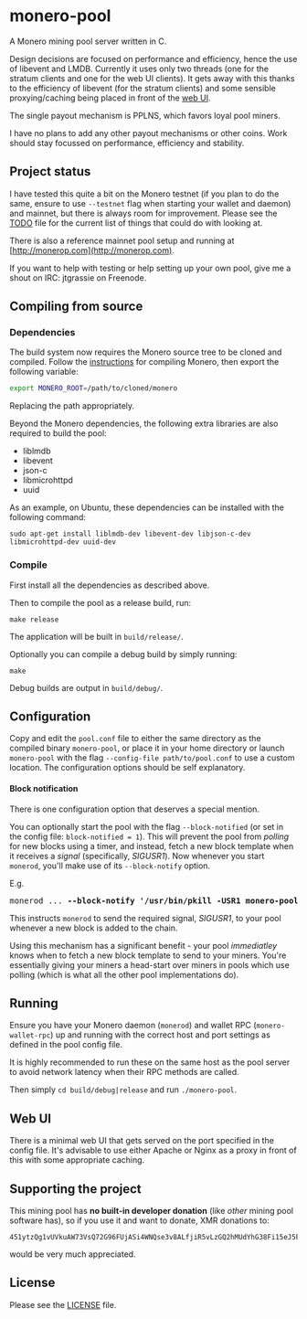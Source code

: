# monero-pool

A Monero mining pool server written in C.

Design decisions are focused on performance and efficiency, hence the use of
libevent and LMDB.  Currently it uses only two threads (one for the stratum
clients and one for the web UI clients). It gets away with this thanks to the
efficiency of libevent (for the stratum clients) and some sensible
proxying/caching being placed in front of the [web UI](#web-ui).

The single payout mechanism is PPLNS, which favors loyal pool miners.

I have no plans to add any other payout mechanisms or other coins. Work should
stay focussed on performance, efficiency and stability.

## Project status

I have tested this quite a bit on the Monero testnet (if you plan
to do the same, ensure to use `--testnet` flag when starting your wallet and
daemon) and mainnet, but there is always room for improvement. Please see the
[TODO](./TODO) file for the current list of things that could do with looking
at.

There is also a reference mainnet pool setup and running at
[http://monerop.com](http://monerop.com).

If you want to help with testing or help setting up your own pool, give me a
shout on IRC: jtgrassie on Freenode.

## Compiling from source

### Dependencies

The build system now requires the Monero source tree to be cloned and compiled.
Follow the
[instructions](https://github.com/monero-project/monero#compiling-monero-from-source)
for compiling Monero, then export the following variable:

```bash
export MONERO_ROOT=/path/to/cloned/monero
```

Replacing the path appropriately.

Beyond the Monero dependencies, the following extra libraries are also required
to build the pool:

- liblmdb
- libevent
- json-c
- libmicrohttpd
- uuid

As an example, on Ubuntu, these dependencies can be installed with the following
command:

```
sudo apt-get install liblmdb-dev libevent-dev libjson-c-dev libmicrohttpd-dev uuid-dev
```
### Compile

First install all the dependencies as described above.

Then to compile the pool as a release build, run:

```
make release
```

The application will be built in `build/release/`.

Optionally you can compile a debug build by simply running:

```
make
```

Debug builds are output in `build/debug/`.

## Configuration

Copy and edit the `pool.conf` file to either the same directory as the compiled
binary `monero-pool`, or place it in your home directory or launch `monero-pool`
with the flag `--config-file path/to/pool.conf` to use a custom location. The
configuration options should be self explanatory.

#### Block notification

There is one configuration option that deserves a special mention.

You can optionally start the pool with the flag `--block-notified` (or set in
the config file: `block-notified = 1`). This will prevent the pool from
*polling* for new blocks using a timer, and instead, fetch a new block template
when it receives a *signal* (specifically, *SIGUSR1*). Now whenever you start
`monerod`, you'll make use of its `--block-notify` option.

E.g.

<pre>
monerod ... <b>--block-notify '/usr/bin/pkill -USR1 monero-pool'</b>
</pre>

This instructs `monerod` to send the required signal, *SIGUSR1*, to your pool
whenever a new block is added to the chain.

Using this mechanism has a significant benefit - your pool *immediatley* knows
when to fetch a new block template to send to your miners. You're essentially
giving your miners a head-start over miners in pools which use polling (which
is what all the other pool implementations do).

## Running

Ensure you have your Monero daemon (`monerod`) and wallet RPC
(`monero-wallet-rpc`) up and running with the correct host and port settings as
defined in the pool config file.

It is highly recommended to run these on the same host as the pool server to
avoid network latency when their RPC methods are called.

Then simply `cd build/debug|release` and run `./monero-pool`.

## Web UI

There is a minimal web UI that gets served on the port specified in the config
file. It's advisable to use either Apache or Nginx as a proxy in front of this
with some appropriate caching.

## Supporting the project

This mining pool has **no built-in developer donation** (like *other* mining
pool software has), so if you use it and want to donate, XMR donations to:

```
451ytzQg1vUVkuAW73VsQ72G96FUjASi4WNQse3v8ALfjiR5vLzGQ2hMUdYhG38Fi15eJ5FJ1ZL4EV1SFVi228muGX4f3SV
```

would be very much appreciated.

## License

Please see the [LICENSE](./LICENSE) file.

[//]: # ( vim: set tw=80: )
